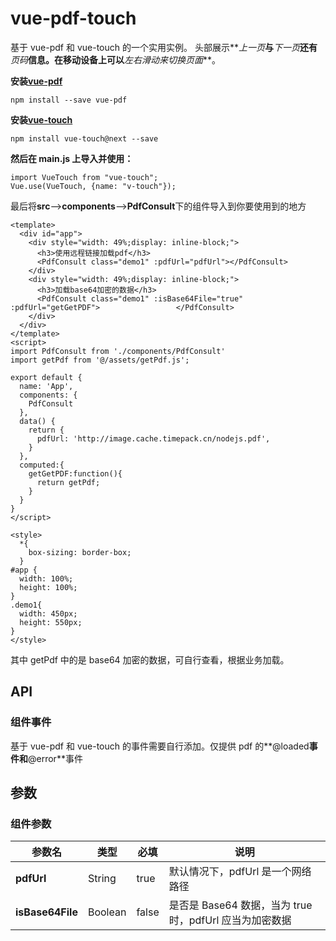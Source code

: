 # vue-pdf-touch

基于 vue-pdf 和 vue-touch 的一个实用实例。
头部展示**_上一页_**与**_下一页_**还有**_页码_**信息。在移动设备上可以**_左右滑动来切换页面_**。

**安装[vue-pdf](https://www.npmjs.com/package/vue-pdf)**

    npm install --save vue-pdf

**安装[vue-touch](https://github.com/vuejs/vue-touch/tree/next)**

    npm install vue-touch@next --save

**然后在 main.js 上导入并使用：**

    import VueTouch from "vue-touch";
    Vue.use(VueTouch, {name: "v-touch"});

最后将**src**-->**components**-->**PdfConsult**下的组件导入到你要使用到的地方

    <template>
      <div id="app">
    	<div style="width: 49%;display: inline-block;">
    	  <h3>使用远程链接加载pdf</h3>
    	  <PdfConsult class="demo1" :pdfUrl="pdfUrl"></PdfConsult>
    	</div>
    	<div style="width: 49%;display: inline-block;">
    	  <h3>加载base64加密的数据</h3>
    	  <PdfConsult class="demo1" :isBase64File="true" :pdfUrl="getGetPDF">				  </PdfConsult>
    	</div>
      </div>
    </template>
    <script>
    import PdfConsult from './components/PdfConsult'
    import getPdf from '@/assets/getPdf.js';

    export default {
      name: 'App',
      components: {
    	PdfConsult
      },
      data() {
    	return {
    	  pdfUrl: 'http://image.cache.timepack.cn/nodejs.pdf',
    	}
      },
      computed:{
    	getGetPDF:function(){
    	  return getPdf;
    	}
      }
    }
    </script>

    <style>
      *{
    	box-sizing: border-box;
      }
    #app {
      width: 100%;
      height: 100%;
    }
    .demo1{
      width: 450px;
      height: 550px;
    }
    </style>

其中 getPdf 中的是 base64 加密的数据，可自行查看，根据业务加载。

## API

### 组件事件

基于 vue-pdf 和 vue-touch 的事件需要自行添加。仅提供 pdf 的**@loaded**事件和**@error**事件

## 参数

### 组件参数

| 参数名           | 类型    | 必填  | 说明                                                    |
| ---------------- | ------- | ----- | ------------------------------------------------------- |
| **pdfUrl**       | String  | true  | 默认情况下，pdfUrl 是一个网络路径                       |
| **isBase64File** | Boolean | false | 是否是 Base64 数据，当为 true 时，pdfUrl 应当为加密数据 |
